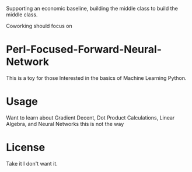 Supporting an economic baseline, building the middle class to build the middle class.

Coworking should focus on 

# Perl-Focused-Forward-Neural-Network

This is a toy for those Interested in the basics of Machine Learning Python.

# Usage
Want to learn about Gradient Decent, Dot Product Calculations, Linear Algebra, and Neural Networks this is not the way

# License
Take it I don't want it.

